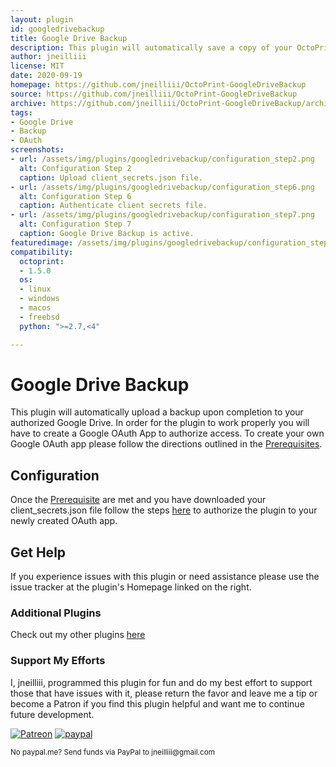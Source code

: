 ```yaml
---
layout: plugin
id: googledrivebackup
title: Google Drive Backup
description: This plugin will automatically save a copy of your OctoPrint backup to Google Drive upon completion.
author: jneilliii
license: MIT
date: 2020-09-19
homepage: https://github.com/jneilliii/OctoPrint-GoogleDriveBackup
source: https://github.com/jneilliii/OctoPrint-GoogleDriveBackup
archive: https://github.com/jneilliii/OctoPrint-GoogleDriveBackup/archive/master.zip
tags:
- Google Drive
- Backup
- OAuth
screenshots:
- url: /assets/img/plugins/googledrivebackup/configuration_step2.png
  alt: Configuration Step 2
  caption: Upload client_secrets.json file.
- url: /assets/img/plugins/googledrivebackup/configuration_step6.png
  alt: Configuration Step 6
  caption: Authenticate client secrets file.
- url: /assets/img/plugins/googledrivebackup/configuration_step7.png
  alt: Configuration Step 7
  caption: Google Drive Backup is active.
featuredimage: /assets/img/plugins/googledrivebackup/configuration_step7.png
compatibility:
  octoprint:
  - 1.5.0
  os:
  - linux
  - windows
  - macos
  - freebsd
  python: ">=2.7,<4"

---
```


# Google Drive Backup

This plugin will automatically upload a backup upon completion to your authorized Google Drive. In order for the plugin to work properly you will have to create a Google OAuth App to authorize access. To create your own Google OAuth app please follow the directions outlined in the [Prerequisites](https://github.com/jneilliii/OctoPrint-GoogleDriveBackup#create-a-google-oauth-app).

## Configuration

Once the [Prerequisite](https://github.com/jneilliii/OctoPrint-GoogleDriveBackup#create-a-google-oauth-app) are met and you have downloaded your client_secrets.json file follow the steps [here](https://github.com/jneilliii/OctoPrint-GoogleDriveBackup#configuration) to authorize the plugin to your newly created OAuth app.

## Get Help

If you experience issues with this plugin or need assistance please use the issue tracker at the plugin's Homepage linked on the right.

### Additional Plugins

Check out my other plugins [here](https://plugins.octoprint.org/by_author/#jneilliii)

### Support My Efforts
I, jneilliii, programmed this plugin for fun and do my best effort to support those that have issues with it, please return the favor and leave me a tip or become a Patron if you find this plugin helpful and want me to continue future development.

[![Patreon](/assets/img/plugins/googlegrivebackup/patreon-with-text-new.png)](https://www.patreon.com/jneilliii) [![paypal](/assets/img/plugins/googlegrivebackup/paypal-with-text.png)](https://paypal.me/jneilliii)

<small>No paypal.me? Send funds via PayPal to jneilliii&#64;gmail&#46;com</small>
